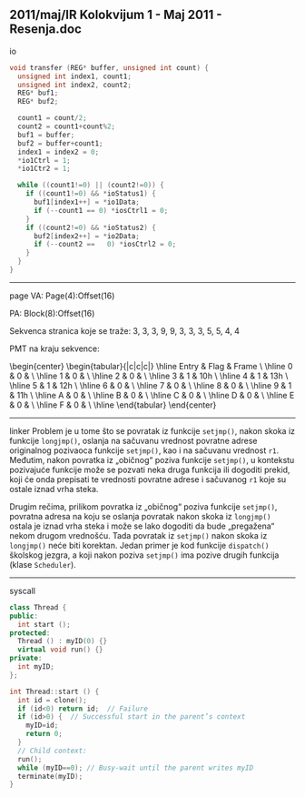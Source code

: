 2011/maj/IR Kolokvijum 1 - Maj 2011 - Resenja.doc
--------------------------------------------------------------------------------
io
```cpp
void transfer (REG* buffer, unsigned int count) {
  unsigned int index1, count1;
  unsigned int index2, count2;
  REG* buf1;
  REG* buf2;

  count1 = count/2;
  count2 = count1+count%2;
  buf1 = buffer;
  buf2 = buffer+count1;
  index1 = index2 = 0;
  *io1Ctrl = 1;
  *io1Ctr2 = 1;

  while ((count1!=0) || (count2!=0)) {
    if ((count1!=0) && *ioStatus1) {
      buf1[index1++] = *io1Data;
      if (--count1 == 0) *iosCtrl1 = 0;
    }
    if ((count2!=0) && *ioStatus2) {
      buf2[index2++] = *io2Data;
      if (--count2 ==   0) *iosCtrl2 = 0;
    }
  }
}
```

--------------------------------------------------------------------------------
page
VA: Page(4):Offset(16)

PA: Block(8):Offset(16)

Sekvenca stranica koje se traže: 3, 3, 3, 9, 9, 3, 3, 3, 5, 5, 4, 4

PMT na kraju sekvence:

\begin{center}
\begin{tabular}{|c|c|c|}
\hline
Entry & Flag & Frame \\
\hline
0 & 0 & \\
\hline
1 & 0 & \\
\hline
2 & 0 & \\
\hline
3 & 1 & 10h \\
\hline
4 & 1 & 13h \\
\hline
5 & 1 & 12h \\
\hline
6 & 0 & \\
\hline
7 & 0 & \\
\hline
8 & 0 & \\
\hline
9 & 1 & 11h \\
\hline
A & 0 & \\
\hline
B & 0 & \\
\hline
C & 0 & \\
\hline
D & 0 & \\
\hline
E & 0 & \\
\hline
F & 0 & \\
\hline
\end{tabular}
\end{center}

--------------------------------------------------------------------------------
linker
Problem je u tome što se povratak iz funkcije `setjmp()`, nakon skoka iz funkcije `longjmp()`,
oslanja na sačuvanu vrednost povratne adrese originalnog pozivaoca funkcije `setjmp()`, kao i
na sačuvanu vrednost `r1`. Međutim, nakon povratka iz „običnog“ poziva funkcije `setjmp()`, u
kontekstu pozivajuće funkcije može se pozvati neka druga funkcija ili dogoditi prekid, koji će
onda prepisati te vrednosti povratne adrese i sačuvanog `r1` koje su ostale iznad vrha steka.

Drugim rečima, prilikom povratka iz „običnog“  poziva funkcije `setjmp()`, povratna adresa
na koju se oslanja povratak nakon skoka iz `longjmp()` ostala je iznad vrha steka i može se
lako dogoditi da bude „pregažena“  nekom drugom vrednošću. Tada povratak iz `setjmp()`
nakon skoka iz `longjmp()` neće biti korektan. Jedan primer je kod funkcije `dispatch()`
školskog jezgra, a koji nakon poziva `setjmp()` ima pozive drugih funkcija (klase
`Scheduler`).

--------------------------------------------------------------------------------
syscall
```cpp
class Thread {
public:
  int start ();
protected:
  Thread () : myID(0) {}
  virtual void run() {}
private:
  int myID;
};

int Thread::start () {
  int id = clone();
  if (id<0) return id;  // Failure
  if (id>0) {  // Successful start in the parent’s context
    myID=id;
    return 0;
  }
  // Child context:
  run();
  while (myID==0); // Busy-wait until the parent writes myID
  terminate(myID);
}
```
